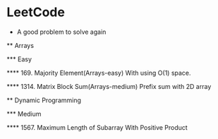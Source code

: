 # LeetCode

* A good problem to solve again

** Arrays

*** Easy

**** 169. Majority Element(Arrays-easy) With using O(1) space.

**** 1314. Matrix Block Sum(Arrays-medium) Prefix sum with 2D array

** Dynamic Programming

*** Medium

**** 1567. Maximum Length of Subarray With Positive Product
